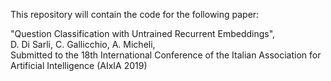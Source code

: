 This repository will contain the code for the following paper:

"Question Classification with Untrained Recurrent Embeddings",  
D. Di Sarli, C. Gallicchio, A. Micheli,  
Submitted to the 18th International Conference of the Italian Association for Artificial Intelligence (AIxIA 2019)
